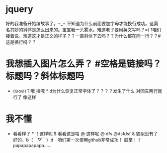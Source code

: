 # jquery 
好的我准备开始编故事了。¬_¬
不知道为什么前面要加字母才能换行成功。这莫名其妙的斜体是怎么出来的。宝宝我一头雾水。难道老子要用英文写吗？=(
1咱们接着说。难道这才是正文的样子？？一直斜体下去吗？？为什么都在同一行？？# 这是换行吗？？
# 我想插入图片怎么弄？ #空格是链接吗？标题吗？斜体标题吗 #
* (⊙o⊙)？哦 搜嘎 *
d为什么恢复正常字体了？？？？发生了什么
对回车两行就行了
像这样
# 我不懂
* 看看样子 *
！这样呢
$ 看看这是啥
@ 这样呢
@ dfs @dsfdsf
& 貌似没有了 好的。b（￣▽￣）d　咱们第一次使用github非常成功！ 鼓掌！！papapapapapa……
